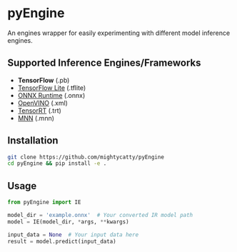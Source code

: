 # pyEngine

An engines wrapper for easily experimenting with different model inference engines.

## Supported Inference Engines/Frameworks

- **TensorFlow** (.pb)
- [TensorFlow Lite](https://www.tensorflow.org/lite) (.tflite)
- [ONNX Runtime](https://github.com/microsoft/onnxruntime) (.onnx)
- [OpenVINO](https://software.intel.com/en-us/openvino-toolkit) (.xml)
- [TensorRT](https://developer.nvidia.com/tensorrt) (.trt)
- [MNN](https://github.com/alibaba/MNN) (.mnn)

## Installation

```bash
git clone https://github.com/mightycatty/pyEngine
cd pyEngine && pip install -e .
```

## Usage 
```python
from pyEngine import IE

model_dir = 'example.onnx'  # Your converted IR model path
model = IE(model_dir, *args, **kwargs)

input_data = None  # Your input data here
result = model.predict(input_data)

```
